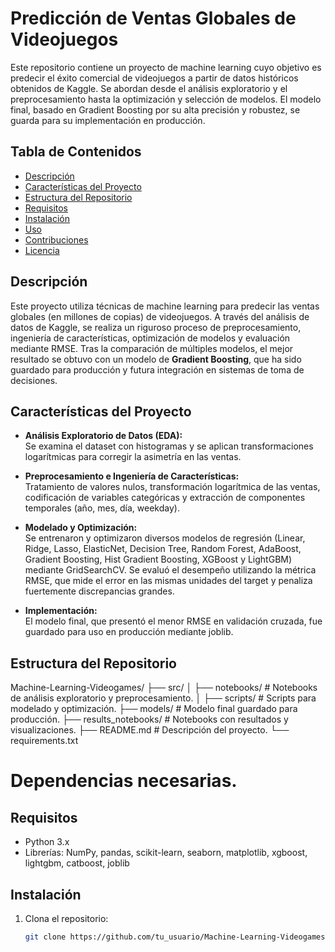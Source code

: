 # Predicción de Ventas Globales de Videojuegos

Este repositorio contiene un proyecto de machine learning cuyo objetivo es predecir el éxito comercial de videojuegos a partir de datos históricos obtenidos de Kaggle. Se abordan desde el análisis exploratorio y el preprocesamiento hasta la optimización y selección de modelos. El modelo final, basado en Gradient Boosting por su alta precisión y robustez, se guarda para su implementación en producción.

## Tabla de Contenidos

- [Descripción](#descripción)
- [Características del Proyecto](#características-del-proyecto)
- [Estructura del Repositorio](#estructura-del-repositorio)
- [Requisitos](#requisitos)
- [Instalación](#instalación)
- [Uso](#uso)
- [Contribuciones](#contribuciones)
- [Licencia](#licencia)

## Descripción

Este proyecto utiliza técnicas de machine learning para predecir las ventas globales (en millones de copias) de videojuegos. A través del análisis de datos de Kaggle, se realiza un riguroso proceso de preprocesamiento, ingeniería de características, optimización de modelos y evaluación mediante RMSE. Tras la comparación de múltiples modelos, el mejor resultado se obtuvo con un modelo de **Gradient Boosting**, que ha sido guardado para producción y futura integración en sistemas de toma de decisiones.

## Características del Proyecto

- **Análisis Exploratorio de Datos (EDA):**  
  Se examina el dataset con histogramas y se aplican transformaciones logarítmicas para corregir la asimetría en las ventas.

- **Preprocesamiento e Ingeniería de Características:**  
  Tratamiento de valores nulos, transformación logarítmica de las ventas, codificación de variables categóricas y extracción de componentes temporales (año, mes, día, weekday).

- **Modelado y Optimización:**  
  Se entrenaron y optimizaron diversos modelos de regresión (Linear, Ridge, Lasso, ElasticNet, Decision Tree, Random Forest, AdaBoost, Gradient Boosting, Hist Gradient Boosting, XGBoost y LightGBM) mediante GridSearchCV. Se evaluó el desempeño utilizando la métrica RMSE, que mide el error en las mismas unidades del target y penaliza fuertemente discrepancias grandes.

- **Implementación:**  
  El modelo final, que presentó el menor RMSE en validación cruzada, fue guardado para uso en producción mediante joblib.

## Estructura del Repositorio

Machine-Learning-Videogames/ ├── src/ │ ├── notebooks/ # Notebooks de análisis exploratorio y preprocesamiento. │ ├── scripts/ # Scripts para modelado y optimización. ├── models/ # Modelo final guardado para producción. ├── results_notebooks/ # Notebooks con resultados y visualizaciones. ├── README.md # Descripción del proyecto. └── requirements.txt 

# Dependencias necesarias.

## Requisitos

- Python 3.x
- Librerías: NumPy, pandas, scikit-learn, seaborn, matplotlib, xgboost, lightgbm, catboost, joblib

## Instalación

1. Clona el repositorio:
   ```bash
   git clone https://github.com/tu_usuario/Machine-Learning-Videogames.git
